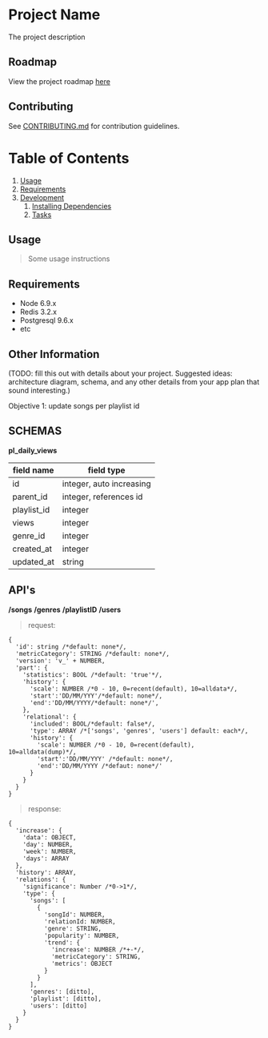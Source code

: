 # Project Name

The project description

## Roadmap

View the project roadmap [here](LINK_TO_DOC)

## Contributing

See [CONTRIBUTING.md](CONTRIBUTING.md) for contribution guidelines.

# Table of Contents

1. [Usage](#Usage)
1. [Requirements](#requirements)
1. [Development](#development)
    1. [Installing Dependencies](#installing-dependencies)
    1. [Tasks](#tasks)

## Usage

> Some usage instructions

## Requirements

- Node 6.9.x
- Redis 3.2.x
- Postgresql 9.6.x
- etc

## Other Information

(TODO: fill this out with details about your project. Suggested ideas: architecture diagram, schema, and any other details from your app plan that sound interesting.)

Objective 1: update songs per playlist id 

## SCHEMAS
**pl_daily_views**

|field name    |field type                                    |
|--------------|----------------------------------------------|
|id            |integer, auto increasing                      |
|parent_id     |integer, references id                        |
|playlist_id   |integer                                       |
|views         |integer                                       | 
|genre_id      |integer                                       | 
|created_at    |integer                                       |
|updated_at    |string                                        |

## API's

**/songs**
**/genres**
**/playlistID**
**/users**

> request:
```
{
  'id': string /*default: none*/,
  'metricCategory': STRING /*default: none*/,
  'version': 'v_' + NUMBER,
  'part': { 
    'statistics': BOOL /*default: 'true'*/,
    'history': {
      'scale': NUMBER /*0 - 10, 0=recent(default), 10=alldata*/, 
      'start':'DD/MM/YYY'/*default: none*/,
      'end':'DD/MM/YYYY/*default: none*/',
    },
    'relational': {
      'included': BOOL/*default: false*/,
      'type': ARRAY /*['songs', 'genres', 'users'] default: each*/,
      'history': {
        'scale': NUMBER /*0 - 10, 0=recent(default), 10=alldata(dump)*/, 
        'start':'DD/MM/YYY' /*default: none*/,
        'end':'DD/MM/YYYY /*defaut: none*/'
      }
    }
  }
}
```
> response:
```
{
  'increase': {
    'data': OBJECT, 
    'day': NUMBER,
    'week': NUMBER,
    'days': ARRAY
  },
  'history': ARRAY,
  'relations': {
    'significance': Number /*0->1*/,
    'type': {
      'songs': [
        {
          'songId': NUMBER,
          'relationId: NUMBER,
          'genre': STRING,
          'popularity': NUMBER,
          'trend': {
            'increase': NUMBER /*+-*/,
            'metricCategory': STRING,
            'metrics': OBJECT
          }
        }
      ],
      'genres': [ditto], 
      'playlist': [ditto],
      'users': [ditto]
    }
  }
}
```

 

